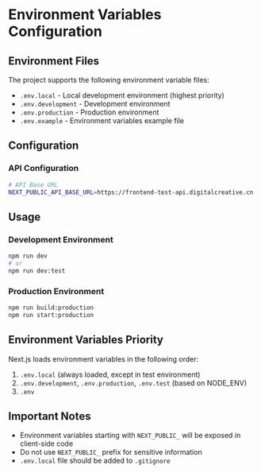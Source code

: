 # Environment Variables Configuration

## Environment Files

The project supports the following environment variable files:

- `.env.local` - Local development environment (highest priority)
- `.env.development` - Development environment
- `.env.production` - Production environment
- `.env.example` - Environment variables example file

## Configuration

### API Configuration

```bash
# API Base URL
NEXT_PUBLIC_API_BASE_URL=https://frontend-test-api.digitalcreative.cn
```

## Usage

### Development Environment
```bash
npm run dev
# or
npm run dev:test
```

### Production Environment
```bash
npm run build:production
npm run start:production
```

## Environment Variables Priority

Next.js loads environment variables in the following order:

1. `.env.local` (always loaded, except in test environment)
2. `.env.development`, `.env.production`, `.env.test` (based on NODE_ENV)
3. `.env`

## Important Notes

- Environment variables starting with `NEXT_PUBLIC_` will be exposed in client-side code
- Do not use `NEXT_PUBLIC_` prefix for sensitive information
- `.env.local` file should be added to `.gitignore`
